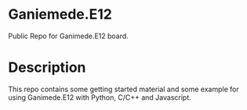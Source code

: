 # Ganiemede.E12
Public Repo for Ganimede.E12 board. 

# Description
This repo contains some getting started material and some example for using Ganimede.E12 with Python, C/C++ and Javascript.




